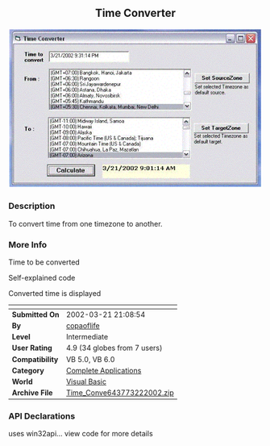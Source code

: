 ﻿<div align="center">

## Time Converter

<img src="PIC200232215397246.gif">
</div>

### Description

To convert time from one timezone to another.
 
### More Info
 
Time to be converted

Self-explained code

Converted time is displayed


<span>             |<span>
---                |---
**Submitted On**   |2002-03-21 21:08:54
**By**             |[copaoflife](https://github.com/Planet-Source-Code/PSCIndex/blob/master/ByAuthor/copaoflife.md)
**Level**          |Intermediate
**User Rating**    |4.9 (34 globes from 7 users)
**Compatibility**  |VB 5\.0, VB 6\.0
**Category**       |[Complete Applications](https://github.com/Planet-Source-Code/PSCIndex/blob/master/ByCategory/complete-applications__1-27.md)
**World**          |[Visual Basic](https://github.com/Planet-Source-Code/PSCIndex/blob/master/ByWorld/visual-basic.md)
**Archive File**   |[Time\_Conve643773222002\.zip](https://github.com/Planet-Source-Code/copaoflife-time-converter__1-32941/archive/master.zip)

### API Declarations

uses win32api... view code for more details





